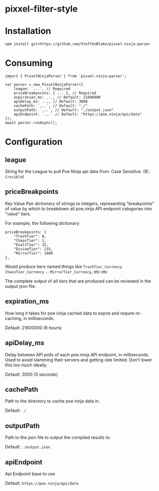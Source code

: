 # pixxel-filter-style

# Installation

`npm install git+https://github.com/SteffenBlake/pixxel-ninja-parser`

# Consuming

```
import { PixxelNinjaParser } from 'pixxel-ninja-parser';

var parser = new PixxelNinjaParser({
    league: `...`, // Required
    priceBreakpoints: { ... }, // Required
    expiration_ms: ..., // Default: 21600000
    apiDelay_ms: ..., // Default: 3000
    cachePath: `...`, // Default: "./"
    outputPath: `...`, // Default: "./output.json"
    apiEndpoint: `...` // Default: "https://poe.ninja/api/data"
});
await parser.runAsync();
```

# Configuration

## league

String for the League to pull Poe Ninja api data from. Case Sensitive. (IE: `Crucible`)

## priceBreakpoints

Key Value Pair dictionary of strings to integers, representing "breakpoints" of value by which to breakdown all poe.ninja API endpoint categories into "value" tiers.

For example, the following dictionary:

```
priceBreakpoints: {
    "TrashTier": 0, 
    "ChaosTier": 1, 
    "ExaltTier": 15, 
    "DivineTier": 215,
    "MirrorTier": 1000
},
```

Would produce tiers named things like `TrashTier_Currency` `ChaosTier_Currency` ... `MirrorTier_Currency`, etc etc

The complete output of all tiers that are produced can be reviewed in the output json file.

## expiration_ms

How long it takes for poe ninja cached data to expire and require re-caching, in milliseconds.

Default: 21600000 (6 hours)

## apiDelay_ms

Delay between API polls of each poe.ninja API endpoint, in milliseconds. Used to avoid slamming their servers and getting rate limited. Don't lower this too much ideally.

Default: 3000 (3 seconds)

## cachePath

Path to the directory to cache poe ninja data in.

Default: `./`

## outputPath

Path to the json file to output the compiled results to.

Default: `./output.json`

## apiEndpoint

Api Endpoint base to use

Default: `https://poe.ninja/api/data`